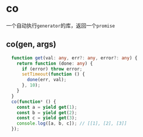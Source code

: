 # co

一个自动执行`generator`的库，返回一个`promise`

## co(gen, args)

```typescript
  function get(val: any, err?: any, error?: any) {
    return function (done: any) {
      if (error) throw error;
      setTimeout(function () {
        done(err, val);
      }, 10);
    }
  }
  co(function* () {
    const a = yield get(1);
    const b = yield get(2);
    const c = yield get(3);
    console.log([a, b, c]); // [[1], [2], [3]]
  });
```

